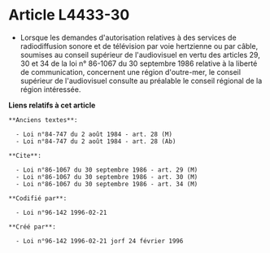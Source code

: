 # Article L4433-30

- Lorsque les demandes d'autorisation relatives à des services de radiodiffusion sonore et de télévision par voie hertzienne
ou par câble, soumises au conseil supérieur de l'audiovisuel en vertu des articles 29, 30 et 34 de la loi n° 86-1067 du 30
septembre 1986 relative à la liberté de communication, concernent une région d'outre-mer, le conseil supérieur de
l'audiovisuel consulte au préalable le conseil régional de la région intéressée.

**Liens relatifs à cet article**

	**Anciens textes**:

	  - Loi n°84-747 du 2 août 1984 - art. 28 (M)
	  - Loi n°84-747 du 2 août 1984 - art. 28 (Ab)

	**Cite**:

	  - Loi n°86-1067 du 30 septembre 1986 - art. 29 (M)
	  - Loi n°86-1067 du 30 septembre 1986 - art. 30 (M)
	  - Loi n°86-1067 du 30 septembre 1986 - art. 34 (M)

	**Codifié par**:

	  - Loi n°96-142 1996-02-21

	**Créé par**:

	  - Loi n°96-142 1996-02-21 jorf 24 février 1996
